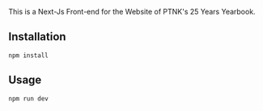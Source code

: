 This is a Next-Js Front-end for the Website of PTNK's 25 Years Yearbook.

## Installation

    npm install

## Usage

    npm run dev
